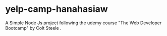# yelp-camp-hanahasiaw
A Simple Node Js project following the udemy course "The Web Developer Bootcamp" by Colt Steele .

